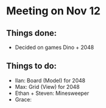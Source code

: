 # Meeting on Nov 12

## Things done:
* Decided on games Dino + 2048

## Things to do:
* Ilan: Board (Model) for 2048
* Max: Grid (View) for 2048
* Ethan + Steven: Minesweeper
* Grace: 

